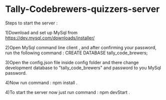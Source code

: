# Tally-Codebrewers-quizzers-server 

Steps to start the server :

1)Download and set up MySql from https://dev.mysql.com/downloads/installer/

2)Open MySql command line client , and after confirming your password, run the following command : CREATE DATABASE  tally_code_brewers;

3)Open the config.json file inside config folder and there change development database to "tally_code_brewers" and password to you MySql password.

4)Now run command : npm install .

4)To start the server now just run command : npm devStart .
